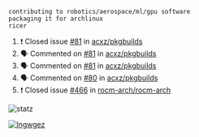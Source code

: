 ```
contributing to robotics/aerospace/ml/gpu software
packaging it for archlinux
ricer
```

<!--START_SECTION:activity-->
1. ❗️ Closed issue [#81](https://github.com/acxz/pkgbuilds/issues/81) in [acxz/pkgbuilds](https://github.com/acxz/pkgbuilds)
2. 🗣 Commented on [#81](https://github.com/acxz/pkgbuilds/issues/81) in [acxz/pkgbuilds](https://github.com/acxz/pkgbuilds)
3. 🗣 Commented on [#81](https://github.com/acxz/pkgbuilds/issues/81) in [acxz/pkgbuilds](https://github.com/acxz/pkgbuilds)
4. 🗣 Commented on [#80](https://github.com/acxz/pkgbuilds/issues/80) in [acxz/pkgbuilds](https://github.com/acxz/pkgbuilds)
5. ❗️ Closed issue [#466](https://github.com/rocm-arch/rocm-arch/issues/466) in [rocm-arch/rocm-arch](https://github.com/rocm-arch/rocm-arch)
<!--END_SECTION:activity-->


![statz](https://github-readme-stats.vercel.app/api?username=acxz&include_all_commits=true&show_icons=true)

[![lngwgez](https://github-readme-stats.vercel.app/api/top-langs/?username=acxz&layout=compact)](https://github.com/acxz/github-readme-stats)


<!--
**acxz/acxz** is a ✨ _special_ ✨ repository because its `README.md` (this file) appears on your GitHub profile.

Here are some ideas to get you started:

- 🔭 I’m currently working on ...
- 🌱 I’m currently learning ...
- 👯 I’m looking to collaborate on ...
- 🤔 I’m looking for help with ...
- 💬 Ask me about ...
- 📫 How to reach me: ...
- 😄 Pronouns: ...
- ⚡ Fun fact: ...
-->
